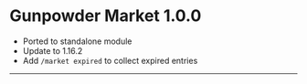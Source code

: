 # Gunpowder Market 1.0.0

- Ported to standalone module
- Update to 1.16.2
- Add `/market expired` to collect expired entries

---